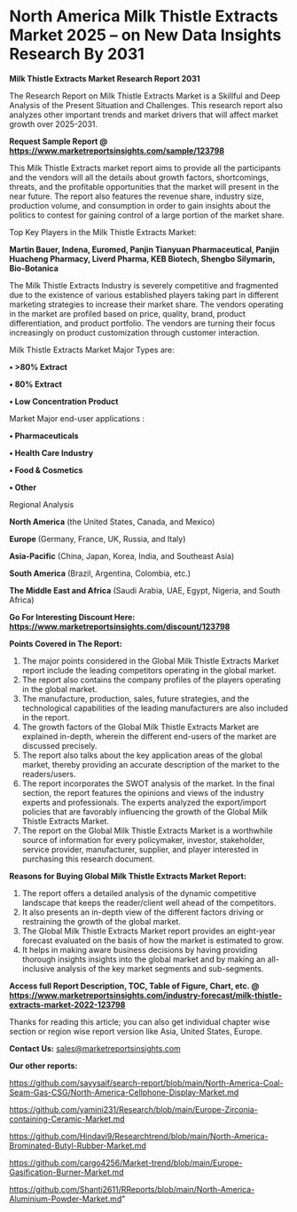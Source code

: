 # North America Milk Thistle Extracts Market 2025 – on New Data Insights Research By 2031

<strong>Milk Thistle Extracts Market Research Report 2031</strong>

The Research Report on Milk Thistle Extracts Market is a Skillful and Deep Analysis of the Present Situation and Challenges. This research report also analyzes other important trends and market drivers that will affect market growth over 2025-2031.

<strong>Request Sample Report @ <a href=https://www.marketreportsinsights.com/sample/123798>https://www.marketreportsinsights.com/sample/123798</a></strong>

This Milk Thistle Extracts market report aims to provide all the participants and the vendors will all the details about growth factors, shortcomings, threats, and the profitable opportunities that the market will present in the near future. The report also features the revenue share, industry size, production volume, and consumption in order to gain insights about the politics to contest for gaining control of a large portion of the market share.

Top Key Players in the Milk Thistle Extracts Market:

<strong>Martin Bauer, Indena, Euromed, Panjin Tianyuan Pharmaceutical, Panjin Huacheng Pharmacy, Liverd Pharma, KEB Biotech, Shengbo Silymarin, Bio-Botanica</strong>

The Milk Thistle Extracts Industry is severely competitive and fragmented due to the existence of various established players taking part in different marketing strategies to increase their market share. The vendors operating in the market are profiled based on price, quality, brand, product differentiation, and product portfolio. The vendors are turning their focus increasingly on product customization through customer interaction.

Milk Thistle Extracts Market Major Types are:

<strong>• >80% Extract

• 80% Extract

• Low Concentration Product</strong>

Market Major end-user applications :

<strong>• Pharmaceuticals

• Health Care Industry

• Food & Cosmetics

• Other</strong>

Regional Analysis

</u><strong><b>North America</b></strong> (the United States, Canada, and Mexico)

<strong><b>Europe </b></strong>(Germany, France, UK, Russia, and Italy)

<strong><b>Asia-Pacific</b></strong> (China, Japan, Korea, India, and Southeast Asia)

<strong><b>South America</b></strong> (Brazil, Argentina, Colombia, etc.)

<strong><b>The Middle East and Africa</b></strong> (Saudi Arabia, UAE, Egypt, Nigeria, and South Africa)

<strong>Go For Interesting Discount Here: <a href=https://www.marketreportsinsights.com/discount/123798>https://www.marketreportsinsights.com/discount/123798</a></strong>

<strong>Points Covered in The Report:</strong>
<ol>
  <li>The major points considered in the Global Milk Thistle Extracts Market report include the leading competitors operating in the global market.</li>
  <li>The report also contains the company profiles of the players operating in the global market.</li>
  <li>The manufacture, production, sales, future strategies, and the technological capabilities of the leading manufacturers are also included in the report.</li>
  <li>The growth factors of the Global Milk Thistle Extracts Market are explained in-depth, wherein the different end-users of the market are discussed precisely.</li>
  <li>The report also talks about the key application areas of the global market, thereby providing an accurate description of the market to the readers/users.</li>
  <li>The report incorporates the SWOT analysis of the market. In the final section, the report features the opinions and views of the industry experts and professionals. The experts analyzed the export/import policies that are favorably influencing the growth of the Global Milk Thistle Extracts Market.</li>
  <li>The report on the Global Milk Thistle Extracts Market is a worthwhile source of information for every policymaker, investor, stakeholder, service provider, manufacturer, supplier, and player interested in purchasing this research document.</li>
</ol>
<strong>Reasons for Buying Global Milk Thistle Extracts Market Report:</strong>

<ol>
  <li>The report offers a detailed analysis of the dynamic competitive landscape that keeps the reader/client well ahead of the competitors.</li>
  <li>It also presents an in-depth view of the different factors driving or restraining the growth of the global market.</li>
  <li>The Global Milk Thistle Extracts Market report provides an eight-year forecast evaluated on the basis of how the market is estimated to grow.</li>
  <li>It helps in making aware business decisions by having providing thorough insights insights into the global market and by making an all-inclusive analysis of the key market segments and sub-segments.</li>
</ol>
<strong>Access full Report Description, TOC, Table of Figure, Chart, etc. @ <a href=https://www.marketreportsinsights.com/industry-forecast/milk-thistle-extracts-market-2022-123798>https://www.marketreportsinsights.com/industry-forecast/milk-thistle-extracts-market-2022-123798</a></strong>


Thanks for reading this article; you can also get individual chapter wise section or region wise report version like Asia, United States, Europe.

<strong>Contact Us:</strong>
sales@marketreportsinsights.com

<strong>Our other reports:</strong>

<a href=https://github.com/sayysaif/search-report/blob/main/North-America-Coal-Seam-Gas-CSG/North-America-Cellphone-Display-Market.md>https://github.com/sayysaif/search-report/blob/main/North-America-Coal-Seam-Gas-CSG/North-America-Cellphone-Display-Market.md</a>

<a href=https://github.com/yamini231/Research/blob/main/Europe-Zirconia-containing-Ceramic-Market.md>https://github.com/yamini231/Research/blob/main/Europe-Zirconia-containing-Ceramic-Market.md</a>

<a href=https://github.com/Hindavi9/Researchtrend/blob/main/North-America-Brominated-Butyl-Rubber-Market.md>https://github.com/Hindavi9/Researchtrend/blob/main/North-America-Brominated-Butyl-Rubber-Market.md</a>

<a href=https://github.com/cargo4256/Market-trend/blob/main/Europe-Gasification-Burner-Market.md>https://github.com/cargo4256/Market-trend/blob/main/Europe-Gasification-Burner-Market.md</a>

<a href=https://github.com/Shanti2611/RReports/blob/main/North-America-Aluminium-Powder-Market.md>https://github.com/Shanti2611/RReports/blob/main/North-America-Aluminium-Powder-Market.md</a>"
